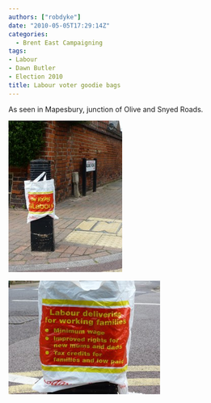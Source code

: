```yaml
---
authors: ["robdyke"]
date: "2010-05-05T17:29:14Z"
categories:
  - Brent East Campaigning
tags:
- Labour
- Dawn Butler
- Election 2010
title: Labour voter goodie bags
---
```

As seen in Mapesbury, junction of Olive and Snyed Roads.

[<img class="alignleft size-medium wp-image-333" title="P1000522" src="/pubfiles/2010/05/P1000522-e1273076867823-225x300.jpg" alt="" width="225" height="300" />](/pubfiles/2010/05/P1000522-e1273076867823.jpg)

[<img class="alignleft size-medium wp-image-332" title="P1000523" src="/pubfiles/2010/05/P1000523-300x225.jpg" alt="" width="300" height="225" />](/pubfiles/2010/05/P1000523.jpg)
